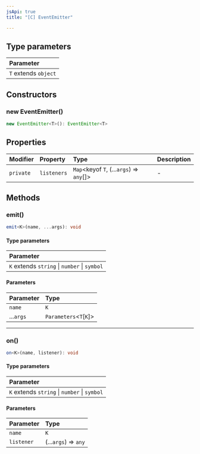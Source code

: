 ```yaml
---
jsApi: true
title: "[C] EventEmitter"

---
```

## Type parameters

| Parameter |
| :------ |
| `T` extends `object` |

## Constructors

### new EventEmitter()

```ts
new EventEmitter<T>(): EventEmitter<T>
```

## Properties

| Modifier | Property | Type | Description |
| :------ | :------ | :------ | :------ |
| `private` | `listeners` | `Map`<keyof `T`, (...`args`) => `any`[]\> | - |

## Methods

### emit()

```ts
emit<K>(name, ...args): void
```

#### Type parameters

| Parameter |
| :------ |
| `K` extends `string` \| `number` \| `symbol` |

#### Parameters

| Parameter | Type |
| :------ | :------ |
| `name` | `K` |
| ...`args` | `Parameters`<`T`[`K`]\> |

***

### on()

```ts
on<K>(name, listener): void
```

#### Type parameters

| Parameter |
| :------ |
| `K` extends `string` \| `number` \| `symbol` |

#### Parameters

| Parameter | Type |
| :------ | :------ |
| `name` | `K` |
| `listener` | (...`args`) => `any` |
